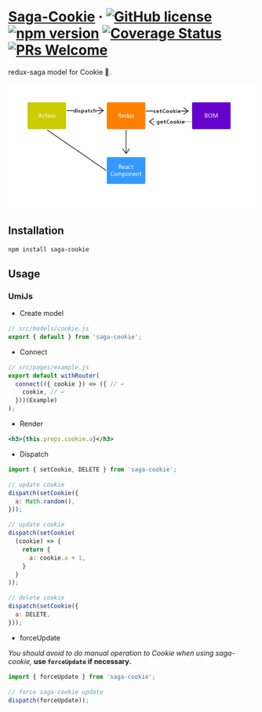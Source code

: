# [Saga-Cookie](#) &middot; [![GitHub license](https://img.shields.io/badge/license-MIT-blue.svg)](https://github.com/chiaweilee/aliba/blob/master/LICENSE) [![npm version](https://img.shields.io/npm/v/aliba.svg?style=flat)](https://www.npmjs.com/package/aliba) [![Coverage Status](https://img.shields.io/coveralls/chiaweilee/aliba/master.svg?style=flat)](https://coveralls.io/github/chiaweilee/aliba?branch=master) [![PRs Welcome](https://img.shields.io/badge/PRs-welcome-brightgreen.svg)](#)

redux-saga model for Cookie 🍪.

![README](https://github.com/chiaweilee/saga-cookie/blob/master/_.jpg)

## Installation

```
npm install saga-cookie
```

## Usage

### UmiJs

- Create model

```javascript
// src/models/cookie.js
export { default } from 'saga-cookie';
```

- Connect

```javascript
// src/pages/example.js
export default withRouter(
  connect(({ cookie }) => ({ // ↩
    cookie, // ↩
  }))(Example)
);
```

- Render

```jsx
<h3>{this.props.cookie.a}</h3>
```

- Dispatch

```javascript
import { setCookie, DELETE } from 'saga-cookie';
```

```javascript
// update cookie
dispatch(setCookie({
  a: Math.random(),
}));
```

```javascript
// update cookie
dispatch(setCookie(
  (cookie) => {
    return {
      a: cookie.a + 1,
    }
  }
));
```

```javascript
// delete cookie
dispatch(setCookie({
  a: DELETE,
}));
```

- forceUpdate

*You should avoid to do manual operation to Cookie when using saga-cookie,*
**use `forceUpdate` if necessary.**

```javascript
import { forceUpdate } from 'saga-cookie';
```

```javascript
// force saga-cookie update
dispatch(forceUpdate));
```
